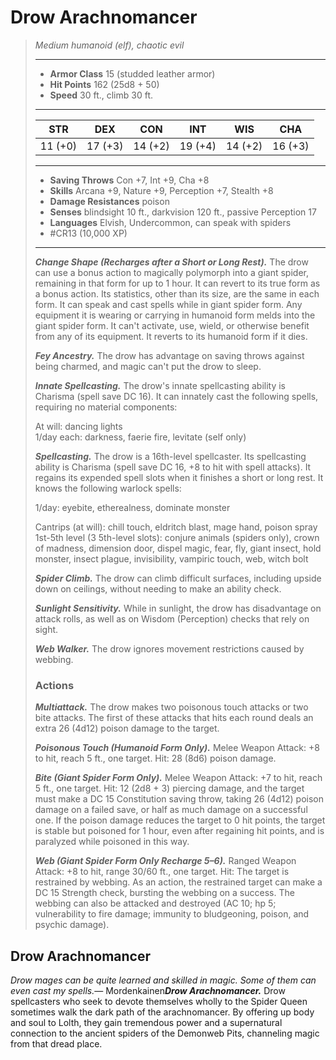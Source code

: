 # Drow Arachnomancer
>*Medium humanoid (elf), chaotic evil*
>___
>- **Armor Class** 15 (studded leather armor)
>- **Hit Points** 162 (25d8 + 50)
>- **Speed** 30 ft., climb 30 ft.
>___
>|STR|DEX|CON|INT|WIS|CHA|
>|:---:|:---:|:---:|:---:|:---:|:---:|
>|11 (+0)|17 (+3)|14 (+2)|19 (+4)|14 (+2)|16 (+3)|
>___
>- **Saving Throws** Con +7, Int +9, Cha +8
>- **Skills** Arcana +9, Nature +9, Perception +7, Stealth +8
>- **Damage Resistances** poison
>- **Senses** blindsight 10 ft., darkvision 120 ft., passive Perception 17
>- **Languages** Elvish, Undercommon, can speak with spiders
>- #CR13 (10,000 XP)
>___
>***Change Shape (Recharges after a Short or Long Rest).*** The drow can use a bonus action to magically polymorph into a giant spider, remaining in that form for up to 1 hour. It can revert to its true form as a bonus action. Its statistics, other than its size, are the same in each form. It can speak and cast spells while in giant spider form. Any equipment it is wearing or carrying in humanoid form melds into the giant spider form. It can't activate, use, wield, or otherwise benefit from any of its equipment. It reverts to its humanoid form if it dies.  
>
>***Fey Ancestry.*** The drow has advantage on saving throws against being charmed, and magic can't put the drow to sleep.  
>
>***Innate Spellcasting.*** The drow's innate spellcasting ability is Charisma (spell save DC 16). It can innately cast the following spells, requiring no material components:  
>
>At will: dancing lights  
>1/day each: darkness, faerie fire, levitate (self only)  
>
>
>***Spellcasting.*** The drow is a 16th-level spellcaster. Its spellcasting ability is Charisma (spell save DC 16, +8 to hit with spell attacks). It regains its expended spell slots when it finishes a short or long rest. It knows the following warlock spells:  
>
>1/day: eyebite, etherealness, dominate monster  
>
>Cantrips (at will): chill touch, eldritch blast, mage hand, poison spray  
>1st-5th level (3 5th-level slots): conjure animals (spiders only), crown of madness, dimension door, dispel magic, fear, fly, giant insect, hold monster, insect plague, invisibility, vampiric touch, web, witch bolt  
>
>
>***Spider Climb.*** The drow can climb difficult surfaces, including upside down on ceilings, without needing to make an ability check.  
>
>***Sunlight Sensitivity.*** While in sunlight, the drow has disadvantage on attack rolls, as well as on Wisdom (Perception) checks that rely on sight.  
>
>***Web Walker.*** The drow ignores movement restrictions caused by webbing.  
>
>### Actions
>***Multiattack.*** The drow makes two poisonous touch attacks or two bite attacks. The first of these attacks that hits each round deals an extra 26 (4d12) poison damage to the target.  
>
>***Poisonous Touch (Humanoid Form Only).*** Melee Weapon Attack: +8 to hit, reach 5 ft., one target. Hit: 28 (8d6) poison damage.  
>
>***Bite (Giant Spider Form Only).*** Melee Weapon Attack: +7 to hit, reach 5 ft., one target. Hit: 12 (2d8 + 3) piercing damage, and the target must make a DC 15 Constitution saving throw, taking 26 (4d12) poison damage on a failed save, or half as much damage on a successful one. If the poison damage reduces the target to 0 hit points, the target is stable but poisoned for 1 hour, even after regaining hit points, and is paralyzed while poisoned in this way.  
>
>***Web (Giant Spider Form Only Recharge 5–6).*** Ranged Weapon Attack: +8 to hit, range 30/60 ft., one target. Hit: The target is restrained by webbing. As an action, the restrained target can make a DC 15 Strength check, bursting the webbing on a success. The webbing can also be attacked and destroyed (AC 10; hp 5; vulnerability to fire damage; immunity to bludgeoning, poison, and psychic damage).

## Drow Arachnomancer

*Drow mages can be quite learned and skilled in magic. Some of them can even cast my spells.*— Mordenkainen***Drow Arachnomancer.*** Drow spellcasters who seek to devote themselves wholly to the Spider Queen sometimes walk the dark path of the arachnomancer. By offering up body and soul to Lolth, they gain tremendous power and a supernatural connection to the ancient spiders of the Demonweb Pits, channeling magic from that dread place.